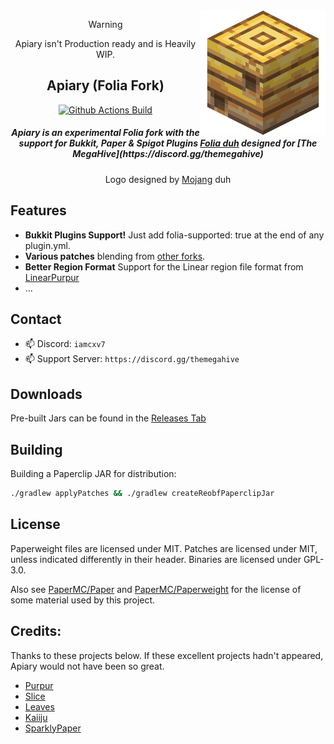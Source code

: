 <img src="apiary.png" alt="Apiary logo" align="right" width="200">
<div align="center">

> [!WARNING]  
> Apiary isn't Production ready and is Heavily WIP.

## Apiary (Folia Fork)

[![Github Actions Build](https://img.shields.io/badge/BUILD-PASSING-green)](https://github.com/ssquadteam/Apiary/releases)

<h5>Apiary is an experimental Folia fork with the support for Bukkit, Paper & Spigot Plugins <a href="https://papermc.io/software/folia">Folia duh</a> designed for [The MegaHive](https://discord.gg/themegahive)</h5>
<h8>Logo designed by <a href="https://minecraft.net/">Mojang</a> duh</h8>
</div>

## Features
 - **Bukkit Plugins Support!** Just add folia-supported: true at the end of any plugin.yml.
 - **Various patches** blending from [other forks](https://github.com/ssquadteam/Apiary#credits).
 - **Better Region Format** Support for the Linear region file format from [LinearPurpur](https://github.com/StupidCraft/LinearPurpur)
 - ...

## Contact

- 📫 Discord: `iamcxv7`
- 📫 Support Server: `https://discord.gg/themegahive`


## Downloads

Pre-built Jars can be found in the [Releases Tab](https://github.com/ssquadtea/Apiary/releases)


## Building

Building a Paperclip JAR for distribution:

```bash
./gradlew applyPatches && ./gradlew createReobfPaperclipJar
```


## License

Paperweight files are licensed under MIT.
Patches are licensed under MIT, unless indicated differently in their header.
Binaries are licensed under GPL-3.0.

Also see [PaperMC/Paper](https://github.com/PaperMC/Paper) and [PaperMC/Paperweight](https://github.com/PaperMC/paperweight) for the license of some material used by this project.

Credits:
-------------
Thanks to these projects below. If these excellent projects hadn't appeared, Apiary would not have been so great.

- [Purpur](https://github.com/PurpurMC/Purpur)
- [Slice](https://github.com/Cryptite/Slice)
- [Leaves](https://github.com/LeavesMC/Leaves)
- [Kaiiju](https://github.com/KaiijuMC/Kaiiju)
- [SparklyPaper](https://github.com/SparklyPower/SparklyPaper)
